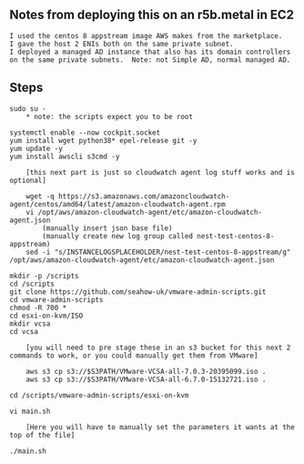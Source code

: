 Notes from deploying this on an r5b.metal in EC2
---
    I used the centos 8 appstream image AWS makes from the marketplace. 
    I gave the host 2 ENIs both on the same private subnet.
    I deployed a managed AD instance that also has its domain controllers on the same private subnets.  Note: not Simple AD, normal managed AD.

Steps
---
    sudo su -
        * note: the scripts expect you to be root
  
    systemctl enable --now cockpit.socket
    yum install wget python38* epel-release git -y
    yum update -y
    yum install awscli s3cmd -y

        [this next part is just so cloudwatch agent log stuff works and is optional]
	
        wget -q https://s3.amazonaws.com/amazoncloudwatch-agent/centos/amd64/latest/amazon-cloudwatch-agent.rpm 
        vi /opt/aws/amazon-cloudwatch-agent/etc/amazon-cloudwatch-agent.json 
            (manually insert json base file)
            (manually create new log group called nest-test-centos-8-appstream)
        sed -i "s/INSTANCELOGSPLACEHOLDER/nest-test-centos-8-appstream/g" /opt/aws/amazon-cloudwatch-agent/etc/amazon-cloudwatch-agent.json

    mkdir -p /scripts
    cd /scripts
    git clone https://github.com/seahow-uk/vmware-admin-scripts.git
    cd vmware-admin-scripts
    chmod -R 700 *
    cd esxi-on-kvm/ISO
    mkdir vcsa
    cd vcsa

        [you will need to pre stage these in an s3 bucket for this next 2 commands to work, or you could manually get them from VMware]

        aws s3 cp s3://$S3PATH/VMware-VCSA-all-7.0.3-20395099.iso .
        aws s3 cp s3://$S3PATH/VMware-VCSA-all-6.7.0-15132721.iso .

    cd /scripts/vmware-admin-scripts/esxi-on-kvm

    vi main.sh

        [Here you will have to manually set the parameters it wants at the top of the file]
    
    ./main.sh

